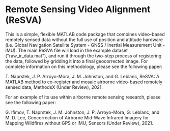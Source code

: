 # Remote Sensing Video Alignment (ReSVA)

This is a simple, flexible MATLAB code package that combines video-based remotely sensed data without the full use of position and attitude hardware (i.e. Global Navigation Satellite System - GNSS / Inertial Measurement Unit - IMU). The main ReSVA file will load in the example dataset ("raw_ir_data.mat"), and run it through the two-step process of registering the data, followed by gridding it into a final geocorrected image. For complete information on this methodology, please see the following paper:

T. Naprstek, J. P. Arroyo-Mora, J. M. Johnston, and G. Leblanc, ReSVA: A MATLAB method to co-register and mosaic airborne video-based remotely sensed data, MethodsX (Under Review), 2021.

For an example of its use within airborne remote sensing research, please see the following paper:

G. Ifimov, T. Naprstek, J. M. Johnston, J. P. Arroyo-Mora, G. Leblanc, and M. D. Lee, Geocorrection of Airborne Mid-Wave Infrared Imagery for Mapping Wildfires without GPS or IMU, Sensors (Under Review), 2021.
